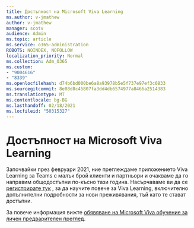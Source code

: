 ```yaml
---
title: Достъпност на Microsoft Viva Learning
ms.author: v-jmathew
author: v-jmathew
manager: scotv
audience: Admin
ms.topic: article
ms.service: o365-administration
ROBOTS: NOINDEX, NOFOLLOW
localization_priority: Normal
ms.collection: Adm_O365
ms.custom:
- "9004616"
- "8339"
ms.openlocfilehash: d74b6bd000be6a8a93978b5e5f737e97ef3c0833
ms.sourcegitcommit: 8e08d8c45807fa3dd4db6574977a8466a2514383
ms.translationtype: MT
ms.contentlocale: bg-BG
ms.lasthandoff: 02/18/2021
ms.locfileid: "50315327"
---
```

# <a name="microsoft-viva-learning-availability"></a>Достъпност на Microsoft Viva Learning

Започвайки през февруари 2021, ние преглеждаме приложението Viva Learning за Teams с малък брой клиенти и партньори и очакваме да го направим общодостъпни по-късно тази година. Насърчаваме ви да се [регистрирате тук](https://aka.ms/VivaLearningSignup) , за да научите повече за Viva Learning, включително допълнителни подробности за нови преживявания, тъй като те стават достъпни.

За повече информация вижте [обявяване на Microsoft Viva обучение за личен предварителен преглед](https://techcommunity.microsoft.com/t5/microsoft-viva-blog/announcing-microsoft-viva-learning-private-preview/ba-p/2107023).

